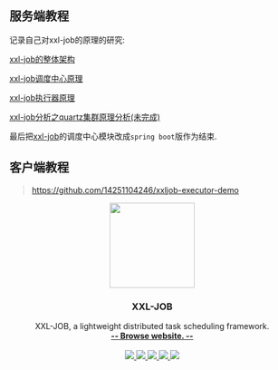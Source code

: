 

## 服务端教程
记录自己对xxl-job的原理的研究:

[xxl-job的整体架构](doc/learn/xxl-job-architecture.md)

[xxl-job调度中心原理](doc/learn/xxl-job-center.md)

[xxl-job执行器原理](doc/learn/xxl-job-executor.md)

[xxl-job分析之quartz集群原理分析(未完成)](doc/learn/quart-cluster.md)

最后把[xxl-job](http://www.xuxueli.com/xxl-job/)的调度中心模块改成`spring boot`版作为结束.

## 客户端教程
> https://github.com/14251104246/xxljob-executor-demo

<p align="center">
    <a href="http://www.xuxueli.com/xxl-job/">
        <img src="https://raw.githubusercontent.com/xuxueli/xxl-job/master/doc/images/xxl-logo.jpg" width="150">
    </a>
    <h3 align="center">XXL-JOB</h3>
    <p align="center">
        XXL-JOB, a lightweight distributed task scheduling framework.
        <br>
        <a href="http://www.xuxueli.com/xxl-job/"><strong>-- Browse website. --</strong></a>
        <br>
        <br>
        <a href="https://travis-ci.org/xuxueli/xxl-job">
            <img src="https://travis-ci.org/xuxueli/xxl-job.svg?branch=master" >
        </a>
        <a href="https://maven-badges.herokuapp.com/maven-central/com.xuxueli/xxl-job/">
            <img src="https://maven-badges.herokuapp.com/maven-central/com.xuxueli/xxl-job/badge.svg" >
        </a>
         <a href="https://github.com/xuxueli/xxl-job/releases">
             <img src="https://img.shields.io/github/release/xuxueli/xxl-job.svg" >
         </a>
         <a href="http://www.gnu.org/licenses/gpl-3.0.html">
             <img src="https://img.shields.io/badge/license-GPLv3-blue.svg" >
         </a>
         <a href="https://gitter.im/xuxueli/xxl-job?utm_source=badge&utm_medium=badge&utm_campaign=pr-badge">
              <img src="https://badges.gitter.im/xuxueli/xxl-job.svg" >
          </a>
    </p>    
</p>
